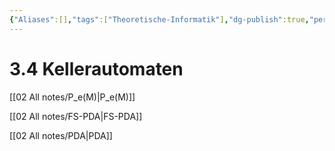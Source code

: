 ```yaml
---
{"Aliases":[],"tags":["Theoretische-Informatik"],"dg-publish":true,"permalink":"/02-all-notes/3-4-kellerautomaten/","dgHomeLink":true,"dgPassFrontmatter":true}
---
```


# 3.4 Kellerautomaten
[[02 All notes/P_e(M)|P_e(M)]]

[[02 All notes/FS-PDA|FS-PDA]]

[[02 All notes/PDA|PDA]]